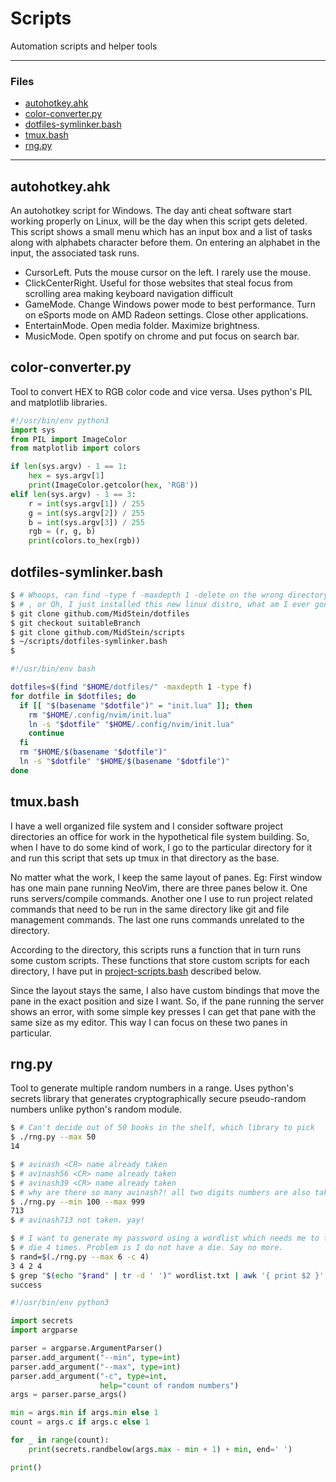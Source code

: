 # Scripts

Automation scripts and helper tools

---

### Files

- [autohotkey.ahk](#autohotkeyahk)
- [color-converter.py](#color-converterpy)
- [dotfiles-symlinker.bash](#dotfiles-symlinkerbash)
- [tmux.bash](#tmuxbash)
- [rng.py](#rngpy)

---

## autohotkey\.ahk

An autohotkey script for Windows. The day anti cheat software start working
properly on Linux, will be the day when this script gets deleted.
This script shows a small menu which has an input box and a list of tasks along
with alphabets character before them. On entering an alphabet in the input, the
associated task runs.

- CursorLeft. Puts the mouse cursor on the left. I rarely use the mouse.
- ClickCenterRight. Useful for those websites that steal focus from scrolling
area making keyboard navigation difficult
- GameMode. Change Windows power mode to best performance. Turn on eSports
mode on AMD Radeon settings. Close other applications.
- EntertainMode. Open media folder. Maximize brightness.
- MusicMode. Open spotify on chrome and put focus on search bar.

## color-converter\.py

Tool to convert HEX to RGB color code and vice versa. Uses python's PIL and
matplotlib libraries.

```python
#!/usr/bin/env python3
import sys
from PIL import ImageColor
from matplotlib import colors

if len(sys.argv) - 1 == 1:
    hex = sys.argv[1]
    print(ImageColor.getcolor(hex, 'RGB'))
elif len(sys.argv) - 1 == 3:
    r = int(sys.argv[1]) / 255
    g = int(sys.argv[2]) / 255
    b = int(sys.argv[3]) / 255
    rgb = (r, g, b)
    print(colors.to_hex(rgb))
```

## dotfiles-symlinker\.bash

```bash
$ # Whoops, ran find -type f -maxdepth 1 -delete on the wrong directory ($HOME)
$ # , or Oh, I just installed this new linux distro, what am I ever gonna do?
$ git clone github.com/MidStein/dotfiles
$ git checkout suitableBranch
$ git clone github.com/MidStein/scripts
$ ~/scripts/dotfiles-symlinker.bash
$
```

```bash
#!/usr/bin/env bash

dotfiles=$(find "$HOME/dotfiles/" -maxdepth 1 -type f)
for dotfile in $dotfiles; do
  if [[ "$(basename "$dotfile")" = "init.lua" ]]; then
    rm "$HOME/.config/nvim/init.lua"
    ln -s "$dotfile" "$HOME/.config/nvim/init.lua"
    continue
  fi
  rm "$HOME/$(basename "$dotfile")"
  ln -s "$dotfile" "$HOME/$(basename "$dotfile")"
done
```

## tmux\.bash

I have a well organized file system and I consider software project directories
an office for work in the hypothetical file system building. So, when I have to
do some kind of work, I go to the particular directory for it and run this
script that sets up tmux in that directory as the base.

No matter what the work, I keep the same layout of panes. Eg: First window has
one main pane running NeoVim, there are three panes below it. One runs
servers/compile commands. Another one I use to run project related commands that
need to be run in the same directory like git and file management commands. The
last one runs commands unrelated to the directory.

According to the directory, this scripts runs a function that in turn runs some
custom scripts. These functions that store custom scripts for each directory, I
have put in [project-scripts.bash](#project-scriptsbash) described below.

Since the layout stays the same, I also have custom bindings that move the pane
in the exact position and size I want. So, if the pane running the server shows
an error, with some simple key presses I can get that pane with the same size as
my editor. This way I can focus on these two panes in particular.

## rng\.py

Tool to generate multiple random numbers in a range. Uses python's secrets
library that generates cryptographically secure pseudo-random numbers unlike
python's random module.

```bash
$ # Can't decide out of 50 books in the shelf, which library to pick
$ ./rng.py --max 50
14

$ # avinash <CR> name already taken
$ # avinash56 <CR> name already taken
$ # avinash39 <CR> name already taken
$ # why are there so many avinash?! all two digits numbers are also taken
$ ./rng.py --min 100 --max 999
713
$ # avinash713 not taken. yay!

$ # I want to generate my password using a wordlist which needs me to throw a
$ # die 4 times. Problem is I do not have a die. Say no more.
$ rand=$(./rng.py --max 6 -c 4)
3 4 2 4
$ grep "$(echo "$rand" | tr -d ' ')" wordlist.txt | awk '{ print $2 }'
success
```

```python
#!/usr/bin/env python3

import secrets
import argparse

parser = argparse.ArgumentParser()
parser.add_argument("--min", type=int)
parser.add_argument("--max", type=int)
parser.add_argument("-c", type=int,
                    help="count of random numbers")
args = parser.parse_args()

min = args.min if args.min else 1
count = args.c if args.c else 1

for _ in range(count):
    print(secrets.randbelow(args.max - min + 1) + min, end=' ')

print()
```

